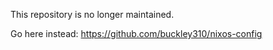 This repository is no longer maintained.

Go here instead: https://github.com/buckley310/nixos-config
